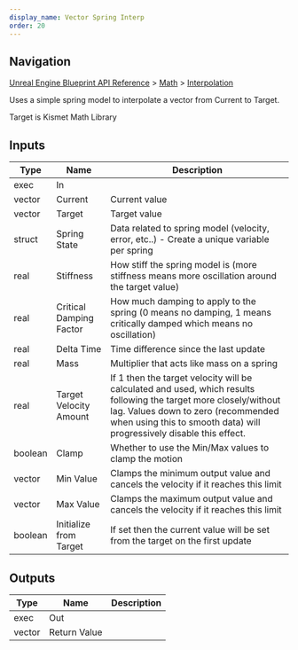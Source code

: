 ```yaml
---
display_name: Vector Spring Interp
order: 20
---
```

## Navigation

[Unreal Engine Blueprint API Reference](https://dev.epicgames.com/documentation/en-us/unreal-engine/BlueprintAPI) > [Math](https://dev.epicgames.com/documentation/en-us/unreal-engine/BlueprintAPI/Math) > [Interpolation](https://dev.epicgames.com/documentation/en-us/unreal-engine/BlueprintAPI/Math/Interpolation)

Uses a simple spring model to interpolate a vector from Current to Target.

Target is Kismet Math Library

## Inputs

| Type | Name | Description |
| --- | --- | --- |
| exec | In |  |
| vector | Current | Current value |
| vector | Target | Target value |
| struct | Spring State | Data related to spring model (velocity, error, etc..) - Create a unique variable per spring |
| real | Stiffness | How stiff the spring model is (more stiffness means more oscillation around the target value) |
| real | Critical Damping Factor | How much damping to apply to the spring (0 means no damping, 1 means critically damped which means no oscillation) |
| real | Delta Time | Time difference since the last update |
| real | Mass | Multiplier that acts like mass on a spring |
| real | Target Velocity Amount | If 1 then the target velocity will be calculated and used, which results following the target more closely/without lag. Values down to zero (recommended when using this to smooth data) will progressively disable this effect. |
| boolean | Clamp | Whether to use the Min/Max values to clamp the motion |
| vector | Min Value | Clamps the minimum output value and cancels the velocity if it reaches this limit |
| vector | Max Value | Clamps the maximum output value and cancels the velocity if it reaches this limit |
| boolean | Initialize from Target | If set then the current value will be set from the target on the first update |

## Outputs

| Type | Name | Description |
| --- | --- | --- |
| exec | Out |  |
| vector | Return Value |  |

